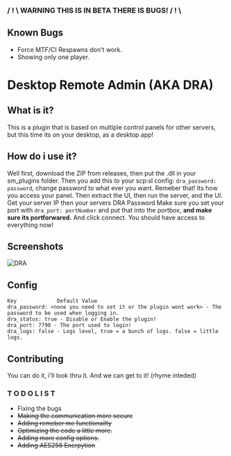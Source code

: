 ### / ! \ WARNING THIS IS IN BETA THERE IS BUGS! / ! \
## Known Bugs
- Force MTF/CI Respawns don't work.
- Showing only one player.

# Desktop Remote Admin (AKA DRA)
## What is it?
This is a plugin that is based on multiple control panels for other servers, but this time its on your desktop, as a desktop app!

## How do i use it?
Well first, download the ZIP from releases, then put the .dll in your sm_plugins folder. Then you add this to your scp:sl config:
`dra_password: password`, change password to what ever you want. Remeber that! Its how you access your panel.
Then extract the UI, then run the server, and the UI. Get your server IP then your servers DRA Password Make sure you set your port with `dra_port: portNumber` and put that into the portbox, **and make sure its portforwared.** And click connect. You should have access to everything now!

## Screenshots
![DRA](https://i.imgur.com/VdKslYw.png "Main UI")

## Config
```
Key             Default Value
dra_password: <none you need to set it or the plugin wont work> - The password to be used when logging in.
dra_status: true - Disable or Enable the plugin!
dra_port: 7790 - The port used to login!
dra_logs: false - Logs level, true = a bunch of logs. false = little logs.
```

## Contributing
You can do it, i'll look thru it. And we can get to it! (rhyme inteded)

### T O D O  L I S T
- Fixing the bugs
- ~~Making the communication more secure~~
- ~~Adding remeber me functionailty~~
- ~~Optimizing the code a little more.~~
- ~~Adding more config options.~~
- ~~Adding AES256 Encrpytion~~
